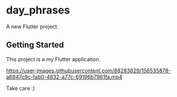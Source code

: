 # day_phrases

A new Flutter project.

## Getting Started

This project is a my Flutter application.


https://user-images.githubusercontent.com/88283829/156535878-a6947c9c-fab0-4832-a77c-69196b7961fa.mp4

Take care :)
